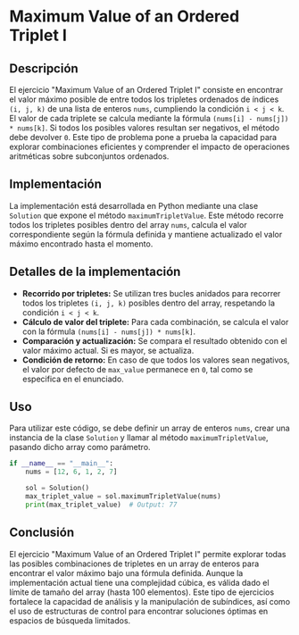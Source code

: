 # Maximum Value of an Ordered Triplet I

## Descripción

El ejercicio "Maximum Value of an Ordered Triplet I" consiste en encontrar el valor máximo posible de entre todos los tripletes ordenados de índices `(i, j, k)` de una lista de enteros `nums`, cumpliendo la condición `i < j < k`. El valor de cada triplete se calcula mediante la fórmula `(nums[i] - nums[j]) * nums[k]`. Si todos los posibles valores resultan ser negativos, el método debe devolver `0`. Este tipo de problema pone a prueba la capacidad para explorar combinaciones eficientes y comprender el impacto de operaciones aritméticas sobre subconjuntos ordenados.

## Implementación

La implementación está desarrollada en Python mediante una clase `Solution` que expone el método `maximumTripletValue`. Este método recorre todos los tripletes posibles dentro del array `nums`, calcula el valor correspondiente según la fórmula definida y mantiene actualizado el valor máximo encontrado hasta el momento.

## Detalles de la implementación

- **Recorrido por tripletes:** Se utilizan tres bucles anidados para recorrer todos los tripletes `(i, j, k)` posibles dentro del array, respetando la condición `i < j < k`.
- **Cálculo de valor del triplete:** Para cada combinación, se calcula el valor con la fórmula `(nums[i] - nums[j]) * nums[k]`.
- **Comparación y actualización:** Se compara el resultado obtenido con el valor máximo actual. Si es mayor, se actualiza.
- **Condición de retorno:** En caso de que todos los valores sean negativos, el valor por defecto de `max_value` permanece en `0`, tal como se especifica en el enunciado.

## Uso

Para utilizar este código, se debe definir un array de enteros `nums`, crear una instancia de la clase `Solution` y llamar al método `maximumTripletValue`, pasando dicho array como parámetro.

```python
if __name__ == "__main__":
    nums = [12, 6, 1, 2, 7]

    sol = Solution()
    max_triplet_value = sol.maximumTripletValue(nums)
    print(max_triplet_value)  # Output: 77
```

## Conclusión

El ejercicio "Maximum Value of an Ordered Triplet I" permite explorar todas las posibles combinaciones de tripletes en un array de enteros para encontrar el valor máximo bajo una fórmula definida. Aunque la implementación actual tiene una complejidad cúbica, es válida dado el límite de tamaño del array (hasta 100 elementos). Este tipo de ejercicios fortalece la capacidad de análisis y la manipulación de subíndices, así como el uso de estructuras de control para encontrar soluciones óptimas en espacios de búsqueda limitados.
